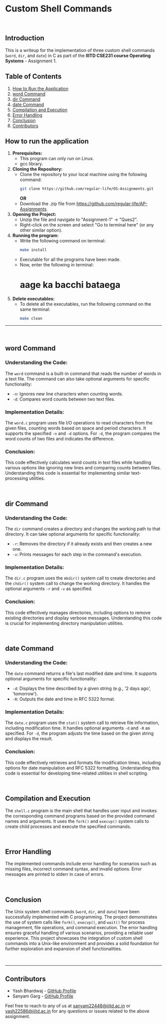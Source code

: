 # Custom Shell Commands

<br />

## Introduction
This is a writeup for the implementation of three custom shell commands (`word`, `dir`, and `date`) in C as part of the **IIITD CSE231 course Operating Systems** - Assignment 1.

## Table of Contents
1. [How to Run the Application](#how-to-run-the-application)
2. [word Command](#word-command)
3. [dir Command](#dir-command)
4. [date Command](#date-command)
5. [Compilation and Execution](#compilation-and-execution)
6. [Error Handling](#error-handling)
7. [Conclusion](#conclusion-3)
8. [Contributors](contributors)

## How to run the application
1. **Prerequisites:**
   - This program can only run on Linux.
   - gcc library.
2. **Cloning the Repository:**
   - Clone the repository to your local machine using the following command:
     ```bash
     git clone https://github.com/regular-life/OS-Assignments.git
     ```
     **OR**
   - Download the .zip file from https://github.com/regular-life/AP-Assignments.
3. **Opening the Project:**
   - Unzip the file and navigate to "Assignment-1" -> "Ques2".
   - Right-click on the screen and select "Go to terminal here" (or any other similar option).
4. **Running the program:**
   - Write the following command on terminal:
     ```bash
     make install
     ```
   - Executable for all the programs have been made.
   - Now, enter the following in terminal:
     # aage ka bacchi bataega
5. **Delete executables:**
   - To delete all the executables, run the following command on the same terminal:
     ```bash
     make clean
     ```

---
<br />

## word Command
   ### Understanding the Code:
   The `word` command is a built-in command that reads the number of words in a text file. The command can also take optional arguments for specific functionality:
   - `-n`: Ignores new line characters when counting words.
   - `-d`: Compares word counts between two text files.
   
   ### Implementation Details:
   The `word.c` program uses file I/O operations to read characters from the given files, counting words based on space and period characters. It supports the specified `-n` and `-d` options. For `-d`, the program compares the word counts of two files and indicates the difference.
   
   ### Conclusion:
   This code effectively calculates word counts in text files while handling various options like ignoring new lines and comparing counts between files. Understanding this code is essential for implementing similar text-processing utilities.

<br />

## dir Command
   ### Understanding the Code:
   The `dir` command creates a directory and changes the working path to that directory. It can take optional arguments for specific functionality:
   - `-r`: Removes the directory if it already exists and then creates a new one.
   - `-v`: Prints messages for each step in the command's execution.
   
   ### Implementation Details:
   The `dir.c` program uses the `mkdir()` system call to create directories and the `chdir()` system call to change the working directory. It handles the optional arguments `-r` and `-v` as specified.
   
   ### Conclusion:
   This code effectively manages directories, including options to remove existing directories and display verbose messages. Understanding this code is crucial for implementing directory manipulation utilities.

<br />

## date Command
   ### Understanding the Code:
   The `date` command returns a file's last modified date and time. It supports optional arguments for specific functionality:
   - `-d`: Displays the time described by a given string (e.g., '2 days ago', 'tomorrow').
   - `-R`: Outputs the date and time in RFC 5322 format.
   
   ### Implementation Details:
   The `date.c` program uses the `stat()` system call to retrieve file information, including modification time. It handles optional arguments `-d` and `-R` as specified. For `-d`, the program adjusts the time based on the given string and displays the result.
   
   ### Conclusion:
   This code effectively retrieves and formats file modification times, including options for date manipulation and RFC 5322 formatting. Understanding this code is essential for developing time-related utilities in shell scripting.

<br />

## Compilation and Execution
The `shell.c` program is the main shell that handles user input and invokes the corresponding command programs based on the provided command names and arguments. It uses the `fork()` and `execvp()` system calls to create child processes and execute the specified commands.

<br />

## Error Handling
The implemented commands include error handling for scenarios such as missing files, incorrect command syntax, and invalid options. Error messages are printed to stderr in case of errors.

<br />

## Conclusion
The Unix system shell commands (`word`, `dir`, and `date`) have been successfully implemented with C programming. The project demonstrates the use of system calls like `fork()`, `execvp()`, and `wait()` for process management, file operations, and command execution. The error handling ensures graceful handling of various scenarios, providing a reliable user experience. This project showcases the integration of custom shell commands into a Unix-like environment and provides a solid foundation for further exploration and expansion of shell functionalities.

<br />

---
## Contributors
- Yash Bhardwaj - [GitHub Profile](https://github.com/regular-life)
- Sanyam Garg - [GitHub Profile](https://github.com/SanyamGarg12)

Feel free to reach to any of us at sanyam22448@iiitd.ac.in or yash22586@iiitd.ac.in for any questions or issues related to the above assignment.
